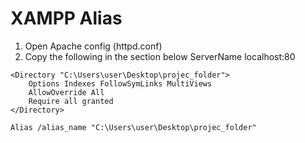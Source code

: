 # XAMPP Alias

1. Open Apache config (httpd.conf)
2. Copy the following in the section below ServerName localhost:80

```
<Directory "C:\Users\user\Desktop\projec_folder">
    Options Indexes FollowSymLinks MultiViews
    AllowOverride All
    Require all granted
</Directory>

Alias /alias_name "C:\Users\user\Desktop\projec_folder"
```
